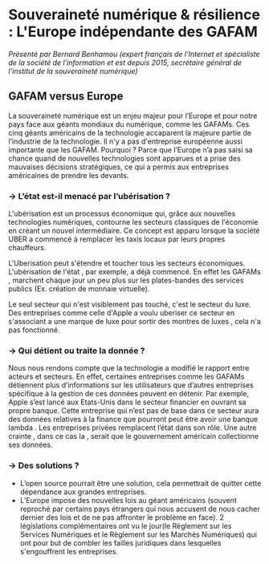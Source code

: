 # Souveraineté numérique & résilience : L'Europe indépendante des GAFAM

*Présenté par Bernard Benhamou (expert français de l’Internet et spécialiste de la société de l’information et est depuis 2015, secrétaire général de l’institut de la souveraineté numérique)*

## GAFAM versus Europe

La souveraineté numérique est un enjeu majeur pour l’Europe et pour notre pays face aux géants mondiaux du numérique, comme les GAFAMs. Ces cinq géants américains de la technologie accaparent la majeure partie de l’industrie de la technologie. Il n'y a pas d'entreprise européenne aussi importante que les GAFAM. Pourquoi ? Parce que l’Europe n’a pas saisi sa chance quand de nouvelles technologies sont apparues et a prise des mauvaises décisions stratégiques, ce qui a permis aux entreprises américaines de prendre les devants.

### -> L’état est-il menacé par l’ubérisation ?

L'ubérisation est un processus économique qui, grâce aux nouvelles technologies numériques, contourne les secteurs classiques de l'économie en créant un nouvel intermédiaire.
Ce concept est apparu lorsque la société UBER a commencé à remplacer les taxis locaux par leurs propres chauffeurs.

L'Uberisation peut s'étendre et toucher tous les secteurs économiques. L'ubérisation de l'état , par exemple, a déjà commencé. En effet les GAFAMs , marchent chaque jour un peu plus sur les plates-bandes des services publics (Ex. création de monnaie virtuelle). 

Le seul secteur qui n'est visiblement pas touché, c'est le secteur du luxe. Des entreprises comme celle d'Apple a voulu uberiser ce secteur en s'associant a une marque de luxe pour sortir des montres de luxes , cela n'a pas fonctionné. 



### -> Qui détient ou traite la donnée ?

Nous nous rendons compte que la technologie a modifié le rapport entre acteurs et secteurs. En effet, certaines entreprises comme les GAFAMs détiennent plus d’informations sur les utilisateurs que d’autres entreprises spécifique à la gestion de ces données peuvent en détenir. Par exemple, Apple s’est lancé aux Etats-Unis dans le secteur financier en ouvrant sa propre banque. Cette entreprise qui n’est pas de base dans ce secteur aura des données relatives à la finance que pourront peut être avoir une banque lambda . Les entreprises privées remplacent l’état dans son rôle. Une autre crainte , dans ce cas la , serait que le gouvernement américain collectionne ses données.



### -> Des solutions ?

* L’open source pourrait être une solution, cela permettrait de quitter cette dépendance aux grandes entreprises.
* L’Europe impose des nouvelles lois au géant américains (souvent reproché par certains pays étrangers qui nous accusent de nous cacher dernier des lois et de ne pas affronter le problème en face). 2 législations complémentaires ont vu le jour(le Règlement sur les Services Numériques et le Règlement sur les Marchés Numériques) qui ont pour but de combler les failles juridiques dans lesquelles s'engouffrent les entreprises.





